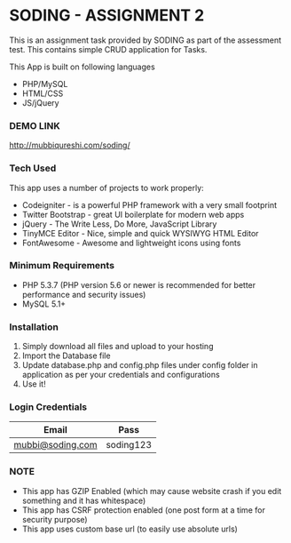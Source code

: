 # SODING - ASSIGNMENT 2
This is an assignment task provided by SODING as part of the assessment test. This contains simple CRUD application for Tasks.

This App is built on following languages
  - PHP/MySQL
  - HTML/CSS
  - JS/jQuery

### DEMO LINK
http://mubbiqureshi.com/soding/

### Tech Used
This app uses a number of projects to work properly:
* Codeigniter - is a powerful PHP framework with a very small footprint
* Twitter Bootstrap - great UI boilerplate for modern web apps
* jQuery - The Write Less, Do More, JavaScript Library
* TinyMCE Editor - Nice, simple and quick WYSIWYG HTML Editor
* FontAwesome - Awesome and lightweight icons using fonts

### Minimum Requirements
* PHP 5.3.7 (PHP version 5.6 or newer is recommended for better performance and security issues)
* MySQL 5.1+

### Installation
1. Simply download all files and upload to your hosting
2. Import the Database file
3. Update database.php and config.php files under config folder in application as per your credentials and configurations
3. Use it!

### Login Credentials
| Email | Pass |
| ------ | ------ |
| mubbi@soding.com | soding123 |

### NOTE
* This app has GZIP Enabled (which may cause website crash if you edit something and it has whitespace)
* This app has CSRF protection enabled (one post form at a time for security purpose)
* This app uses custom base url (to easily use absolute urls)
